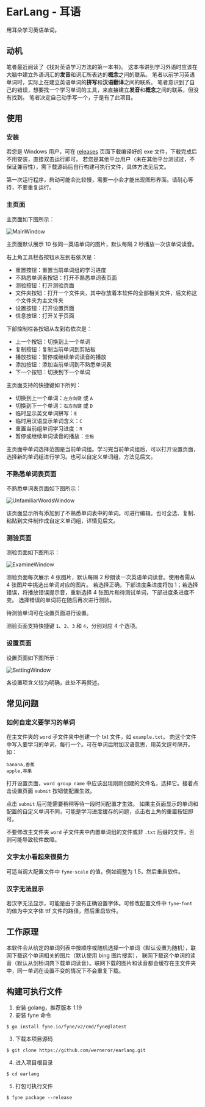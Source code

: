 # EarLang - 耳语

用耳朵学习英语单词。

## 动机

笔者最近阅读了《找对英语学习方法的第一本书》。
这本书讲到学习外语时应该在大脑中建立外语词汇的**发音**和词汇所表达的**概念**之间的联系。
笔者以前学习英语单词时，实际上在建立英语单词的**拼写**和**汉语翻译**之间的联系。
笔者意识到了自己的错误，想要找一个学习单词的工具，来直接建立**发音**和**概念**之间的联系，但没有找到。
笔者决定自己动手写一个，于是有了此项目。

## 使用

### 安装

若您是 Windows 用户，可在 [releases](https://github.com/werneror/earlang/releases) 页面下载编译好的 exe
文件，下载完成后不用安装，直接双击运行即可。
若您是其他平台用户（未在其他平台测试过，不保证兼容性），需下载源码后自行构建可执行文件，具体方法见后文。

第一次运行程序，启动可能会比较慢，需要一小会才能出现图形界面。请耐心等待，不要重复运行。

### 主页面

主页面如下图所示：

![MainWindow](https://user-images.githubusercontent.com/16622293/204133283-747ab126-8500-49ba-8e16-47509f2918bc.png)

主页面默认展示 10 张同一英语单词的图片，默认每隔 2 秒播放一次该单词读音。

右上角工具栏各按钮从左到右依次是：

- 重置按钮：重置当前单词组的学习进度
- 不熟悉单词表按钮：打开不熟悉单词表页面
- 测验按钮：打开测验页面
- 文件夹按钮：打开一个文件夹，其中存放着本软件的全部相关文件，后文称这个文件夹为主文件夹
- 设置按钮：打开设置页面
- 信息按钮：打开关于页面

下部控制栏各按钮从左到右依次是：

- 上一个按钮：切换到上一个单词
- 复制按钮：复制当前单词到剪贴板
- 播放按钮：暂停或继续单词读音的播放
- 添加按钮：添加当前单词到不熟悉单词表
- 下一个按钮：切换到下一个单词

主页面支持的快捷键如下所列：

- 切换到上一个单词：`左方向键` 或 `A`
- 切换到下一个单词：`右方向键` 或 `D`
- 临时显示英文单词拼写：`E`
- 临时用汉语显示单词含义：`C`
- 重置当前组单词学习进度：`R`
- 暂停或继续单词读音的播放：`空格`

主页面中单词选择范围是当前单词组。学习完当前单词组后，可以打开设置页面，选择新的单词组进行学习。也可以自定义单词组，方法见后文。

### 不熟悉单词表页面

不熟悉单词表页面如下图所示：

![UnfamiliarWordsWindow](https://)

该页面显示所有添加到了不熟悉单词表中的单词。可进行编辑。也可全选、复制、粘贴到文件制作成自定义单词组，详情见后文。

### 测验页面

测验页面如下图所示：

![ExamineWindow](https://)

测验页面每次展示 4 张图片，默认每隔 2 秒朗读一次英语单词读音。使用者需从 4 张图片中挑选出单词对应的图片。
若选择正确，下部进度条进度将加 1；若选择错误，将播放错误提示音，重新选择 4 张图片和待测试单词，下部进度条进度不变。
选择错误的单词将在随后再次进行测验。

待测验单词可在设置页面进行设置。

测验页面支持快捷键 `1`、`2`、`3` 和 `4`，分别对应 4 个选项。

### 设置页面

设置页面如下图所示：

![SettingWindow](https://user-images.githubusercontent.com/16622293/204133317-9c80dc05-62bf-48d2-8ab6-f0d12306607f.png)

各设置项含义较为明确，此处不再赘述。

## 常见问题

### 如何自定义要学习的单词

在主文件夹的 `word` 子文件夹中创建一个 txt 文件，如 `example.txt`。
向这个文件中写入要学习的单词，每行一个。可在单词后附加汉语意思，用英文逗号隔开。如：

```
banana,香蕉
apple,苹果
```

打开设置页面，`word group name` 中应该出现刚刚创建的文件名，选择它。接着点击设置页面 `submit` 按钮使配置生效。

点击 `submit` 后可能需要稍稍等待一段时间配置才生效。 如果主页面显示的单词和配置的自定义单词不同，可能是学习进度缓存的问题，点击右上角的重置按钮即可。

不要修改主文件夹 `word` 子文件夹中内置单词组的文件或非 `.txt` 后缀的文件，否则可能导致软件故障。

### 文字太小看起来很费力

可适当调大配置文件中 `fyne`-`scale` 的值，例如调整为 1.5，然后重启软件。

### 汉字无法显示

若汉字无法显示，可能是由于没有正确设置字体。可修改配置文件中 `fyne`-`font` 的值为中文字体 ttf 文件的路径，然后重启软件。

## 工作原理

本软件会从给定的单词列表中按顺序或随机选择一个单词（默认设置为随机），联网下载这个单词相关的图片（默认使用 bing 图片搜索），
联网下载这个单词的读音（默认从剑桥词典下载单词读音）。联网下载的图片和读音都会缓存在主文件夹中，同一单词在设置不变的情况下不会重复下载。

## 构建可执行文件

1. 安装 golang，推荐版本 1.19
2. 安装 fyne 命令

```
$ go install fyne.io/fyne/v2/cmd/fyne@latest
```

3. 下载本项目源码

```
$ git clone https://github.com/werneror/earlang.git
```

4. 进入项目根目录

```
$ cd earlang
```

5. 打包可执行文件

```
$ fyne package --release
```
